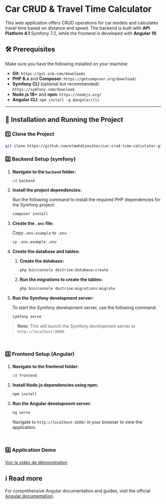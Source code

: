 # Car CRUD & Travel Time Calculator

This web application offers CRUD operations for car models and calculates travel time based on distance and speed. The backend is built with **API Platform 4.1** Symfony 7.2, while the frontend is developed with **Angular 19**.

## 🛠️ Prerequisites

Make sure you have the following installed on your machine:

- **Git**: `https://git-scm.com/downloads`
- **PHP 8.x** and **Composer**: `https://getcomposer.org/download/`
- **Symfony CLI** (optional but recommended): `https://symfony.com/download`
- **Node.js 18+** and **npm**: `https://nodejs.org/`
- **Angular CLI**: `npm install -g @angular/cli`

---

## 🚀 Installation and Running the Project

### 1️⃣ Clone the Project

```sh
git clone https://github.com/elmehdizouihar/car-crud-time-calculator.git
```

### 2️⃣ Backend Setup (symfony)

1. **Navigate to the `backend` folder:**

    ```sh
    cd backend
    ```

2. **Install the project dependencies:**

    Run the following command to install the required PHP dependencies for the Symfony project:

    ```sh
    composer install
    ```

3. **Create the `.env` file:**

    Copy `.env.example` to `.env`:

    ```sh
    cp .env.example .env
    ```

4. **Create the database and tables:**

    1. **Create the database:**

        ```sh
        php bin/console doctrine:database:create
        ```

    2. **Run the migrations to create the tables:**

        ```sh
        php bin/console doctrine:migrations:migrate
        ```

5. **Run the Symfony development server:**

    To start the Symfony development server, use the following command:

    ```sh
    symfony serve
    ```
> **Note**: This will launch the Symfony development server in `http://localhost:8000`.

<br>

### 3️⃣ Frontend Setup (Angular)

1. **Navigate to the frontend folder:**

   ```sh
   cd frontend
   ```

2. **Install Node.js dependencies using npm:**

   ```sh
   npm install
   ```

3. **Run the Angular development server:**

   ```sh
   ng serve
    ```
   Navigate to `http://localhost:4200/` in your browser to view the application.

<br>

### 4️⃣ Application Demo

[Voir la vidéo de démonstration](https://www.veed.io/view/64d3e0b6-34fb-4ad6-b25e-7fe520f7e15b?panel=share)

## ℹ️ Read more

For comprehensive Angular documentation and guides, visit the official [Angular documentation](https://angular.dev/).
